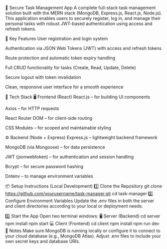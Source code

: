 🔐 Secure Task Management App
A complete full-stack task management solution built with the MERN stack (MongoDB, Express.js, React.js, Node.js). This application enables users to securely register, log in, and manage their personal tasks with robust JWT-based authentication using access and refresh tokens.

🚀 Key Features
User registration and login system

Authentication via JSON Web Tokens (JWT) with access and refresh tokens

Route protection and automatic token expiry handling

Full CRUD functionality for tasks (Create, Read, Update, Delete)

Secure logout with token invalidation

Clean, responsive user interface for a smooth experience

🧰 Tech Stack
🖥 Frontend (React)
React.js – for building UI components

Axios – for HTTP requests

React Router DOM – for client-side routing

CSS Modules – for scoped and maintainable styling

⚙️ Backend (Node + Express)
Express.js – lightweight backend framework

MongoDB (via Mongoose) – for data persistence

JWT (jsonwebtoken) – for authentication and session handling

Bcrypt – for secure password hashing

Dotenv – to manage environment variables

📦 Setup Instructions (Local Development)
1️⃣ Clone the Repository
git clone https://github.com/yourusername/task-manager.git
cd task-manager
2️⃣ Configure Environment Variables
Update the .env files in both the server and client directories according to your local or deployment needs.

3️⃣ Start the App
Open two terminal windows:
🖥 Server (Backend)
cd server
npm install
npm start
💻 Client (Frontend)
cd client
npm install
npm run dev
📝 Notes
Make sure MongoDB is running locally or configure it to connect to your cloud database (e.g., MongoDB Atlas).
Adjust .env files to include your own secret keys and database URIs.
